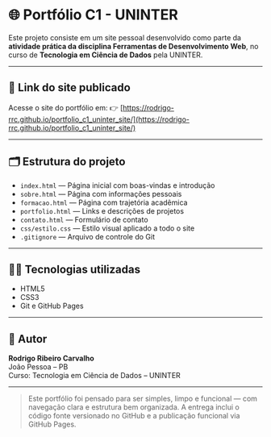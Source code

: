 # 🌐 Portfólio C1 - UNINTER

Este projeto consiste em um site pessoal desenvolvido como parte da **atividade prática da disciplina Ferramentas de Desenvolvimento Web**, no curso de **Tecnologia em Ciência de Dados** pela UNINTER.

---

## 🔗 Link do site publicado

Acesse o site do portfólio em:
👉 [https://rodrigo-rrc.github.io/portfolio_c1_uninter_site/](https://rodrigo-rrc.github.io/portfolio_c1_uninter_site/)

---

## 🗂️ Estrutura do projeto

- `index.html` — Página inicial com boas-vindas e introdução
- `sobre.html` — Página com informações pessoais
- `formacao.html` — Página com trajetória acadêmica
- `portfolio.html` — Links e descrições de projetos
- `contato.html` — Formulário de contato
- `css/estilo.css` — Estilo visual aplicado a todo o site
- `.gitignore` — Arquivo de controle do Git

---

## 👨‍💻 Tecnologias utilizadas

- HTML5
- CSS3
- Git e GitHub Pages

---

## 🧠 Autor

**Rodrigo Ribeiro Carvalho**  
João Pessoa – PB  
Curso: Tecnologia em Ciência de Dados – UNINTER

---

> Este portfólio foi pensado para ser simples, limpo e funcional — com navegação clara e estrutura bem organizada. A entrega inclui o código fonte versionado no GitHub e a publicação funcional via GitHub Pages.

